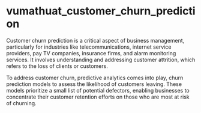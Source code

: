 # vumathuat_customer_churn_prediction
 
Customer churn prediction is a critical aspect of business management, particularly for industries like telecommunications, internet service providers, pay TV companies, insurance firms, and alarm monitoring services. It involves understanding and addressing customer attrition, which refers to the loss of clients or customers.

To address customer churn, predictive analytics comes into play, churn prediction models to assess the likelihood of customers leaving. These models prioritize a small list of potential defectors, enabling businesses to concentrate their customer retention efforts on those who are most at risk of churning.
